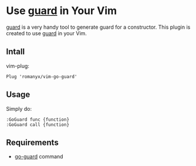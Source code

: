 Use [guard](https://github.com/romanyx/guard) in Your Vim
=========================================================

[guard](https://github.com/romanyx/guard) is a very handy tool to generate guard for a constructor.
This plugin is created to use [guard](https://github.com/romanyx) in your Vim.

## Intall

vim-plug:

```
Plug 'romanyx/vim-go-guard'
```

## Usage

Simply do:

```
:GoGuard func {function}
:GoGuard call {function}
```

## Requirements

- [go-guard](https://github.com/romanyx/guard) command
